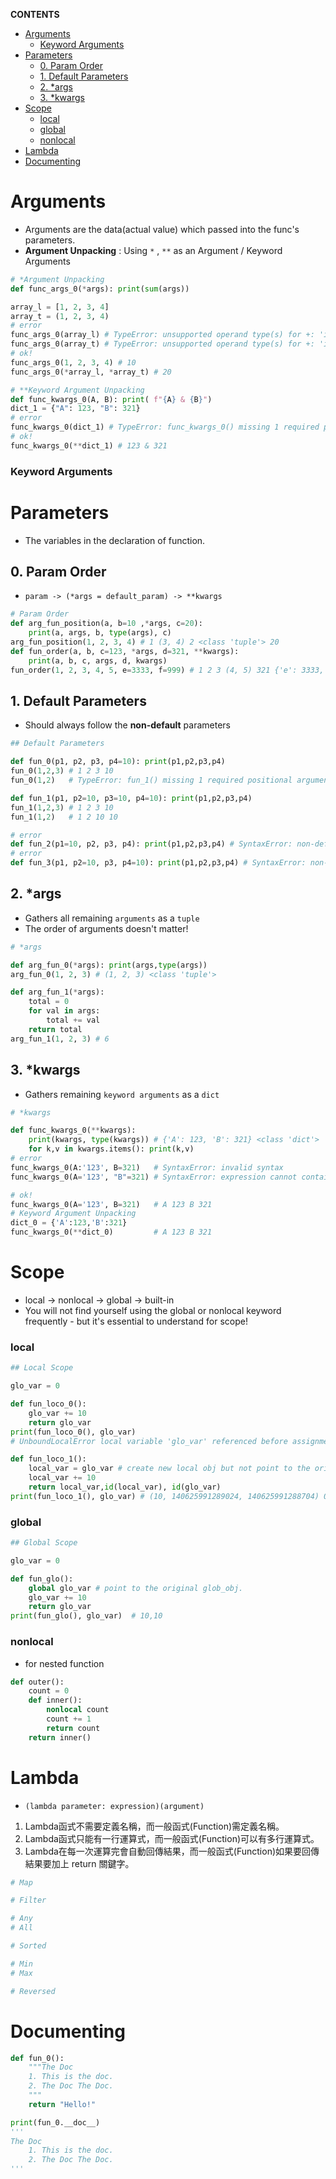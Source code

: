 **CONTENTS**
- [Arguments](#arguments)
    - [Keyword Arguments](#keyword-arguments)
- [Parameters](#parameters)
  - [0. Param Order](#0-param-order)
  - [1. Default Parameters](#1-default-parameters)
  - [2. *args](#2-args)
  - [3. *kwargs](#3-kwargs)
- [Scope](#scope)
    - [local](#local)
    - [global](#global)
    - [nonlocal](#nonlocal)
- [Lambda](#lambda)
- [Documenting](#documenting)

# Arguments
  - Arguments are the data(actual value) which passed into the func's parameters.
  - **Argument Unpacking** : Using ```*``` , ```**``` as an Argument / Keyword Arguments
```python
# *Argument Unpacking
def func_args_0(*args): print(sum(args))

array_l = [1, 2, 3, 4]
array_t = (1, 2, 3, 4)
# error
func_args_0(array_l) # TypeError: unsupported operand type(s) for +: 'int' and 'tuple'
func_args_0(array_t) # TypeError: unsupported operand type(s) for +: 'int' and 'tuple'
# ok!
func_args_0(1, 2, 3, 4) # 10
func_args_0(*array_l, *array_t) # 20
```
```python
# **Keyword Argument Unpacking
def func_kwargs_0(A, B): print( f"{A} & {B}")
dict_1 = {"A": 123, "B": 321}
# error
func_kwargs_0(dict_1) # TypeError: func_kwargs_0() missing 1 required positional argument: 'B'
# ok!
func_kwargs_0(**dict_1) # 123 & 321
```
### Keyword Arguments

# Parameters
  - The variables in the declaration of function.
## 0. Param Order 
- ```param -> (*args = default_param) -> **kwargs```
```python
# Param Order
def arg_fun_position(a, b=10 ,*args, c=20): 
    print(a, args, b, type(args), c)
arg_fun_position(1, 2, 3, 4) # 1 (3, 4) 2 <class 'tuple'> 20
def fun_order(a, b, c=123, *args, d=321, **kwargs):
    print(a, b, c, args, d, kwargs)
fun_order(1, 2, 3, 4, 5, e=3333, f=999) # 1 2 3 (4, 5) 321 {'e': 3333, 'f': 999}
```
##  1. Default Parameters
  - Should always follow the **non-default** parameters
```python
## Default Parameters

def fun_0(p1, p2, p3, p4=10): print(p1,p2,p3,p4)
fun_0(1,2,3) # 1 2 3 10
fun_0(1,2)   # TypeError: fun_1() missing 1 required positional argument: 'p3'

def fun_1(p1, p2=10, p3=10, p4=10): print(p1,p2,p3,p4)
fun_1(1,2,3) # 1 2 3 10
fun_1(1,2)   # 1 2 10 10

# error
def fun_2(p1=10, p2, p3, p4): print(p1,p2,p3,p4) # SyntaxError: non-default argument follows default argument
# error
def fun_3(p1, p2=10, p3, p4=10): print(p1,p2,p3,p4) # SyntaxError: non-default argument follows default argument
```

##  2. *args
- Gathers all remaining ```arguments``` as a ```tuple```
- The order of arguments doesn't matter!
```python
# *args

def arg_fun_0(*args): print(args,type(args))
arg_fun_0(1, 2, 3) # (1, 2, 3) <class 'tuple'>

def arg_fun_1(*args):
    total = 0
    for val in args:
        total += val
    return total
arg_fun_1(1, 2, 3) # 6
```

##  3. *kwargs
- Gathers remaining ```keyword arguments``` as a ```dict```
```python
# *kwargs

def func_kwargs_0(**kwargs):
    print(kwargs, type(kwargs)) # {'A': 123, 'B': 321} <class 'dict'>
    for k,v in kwargs.items(): print(k,v)
# error
func_kwargs_0(A:'123', B=321)   # SyntaxError: invalid syntax
func_kwargs_0(A='123', "B"=321) # SyntaxError: expression cannot contain assignment, perhaps you meant "=="?

# ok!
func_kwargs_0(A='123', B=321)   # A 123 B 321
# Keyword Argument Unpacking
dict_0 = {'A':123,'B':321}
func_kwargs_0(**dict_0)         # A 123 B 321
```
# Scope
  - local -> nonlocal -> global -> built-in
  - You will not find yourself using the global or nonlocal keyword frequently - but it's essential to understand for scope!
### local
```python
## Local Scope

glo_var = 0

def fun_loco_0():
    glo_var += 10
    return glo_var
print(fun_loco_0(), glo_var)  
# UnboundLocalError local variable 'glo_var' referenced before assignment

def fun_loco_1():
    local_var = glo_var # create new local obj but not point to the original glob_obj.
    local_var += 10
    return local_var,id(local_var), id(glo_var)
print(fun_loco_1(), glo_var) # (10, 140625991289024, 140625991288704) 0
```
### global
```python
## Global Scope

glo_var = 0

def fun_glo():
    global glo_var # point to the original glob_obj.
    glo_var += 10
    return glo_var
print(fun_glo(), glo_var)  # 10,10
```
### nonlocal
- for nested function
```python
def outer():
    count = 0
    def inner():
        nonlocal count
        count += 1
        return count
    return inner()
```


# Lambda
- ```(lambda parameter: expression)(argument)```
1. Lambda函式不需要定義名稱，而一般函式(Function)需定義名稱。
2. Lambda函式只能有一行運算式，而一般函式(Function)可以有多行運算式。
3. Lambda在每一次運算完會自動回傳結果，而一般函式(Function)如果要回傳結果要加上 return 關鍵字。
```python
# Map

# Filter

# Any
# All

# Sorted

# Min
# Max

# Reversed

```
# Documenting
```python
def fun_0():
    """The Doc
    1. This is the doc.
    2. The Doc The Doc.
    """
    return "Hello!"

print(fun_0.__doc__)
'''
The Doc
    1. This is the doc.
    2. The Doc The Doc.
'''
```